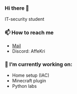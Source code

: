 ### Hi there 👋

IT-security student

### 📫 How to reach me
- [Mail](mailto:alfred@derfla.net)
- Discord: AffeKri

### 🔭 I’m currently working on:
- Home setup (IAC)
- Minecraft plugin
- Python labs
